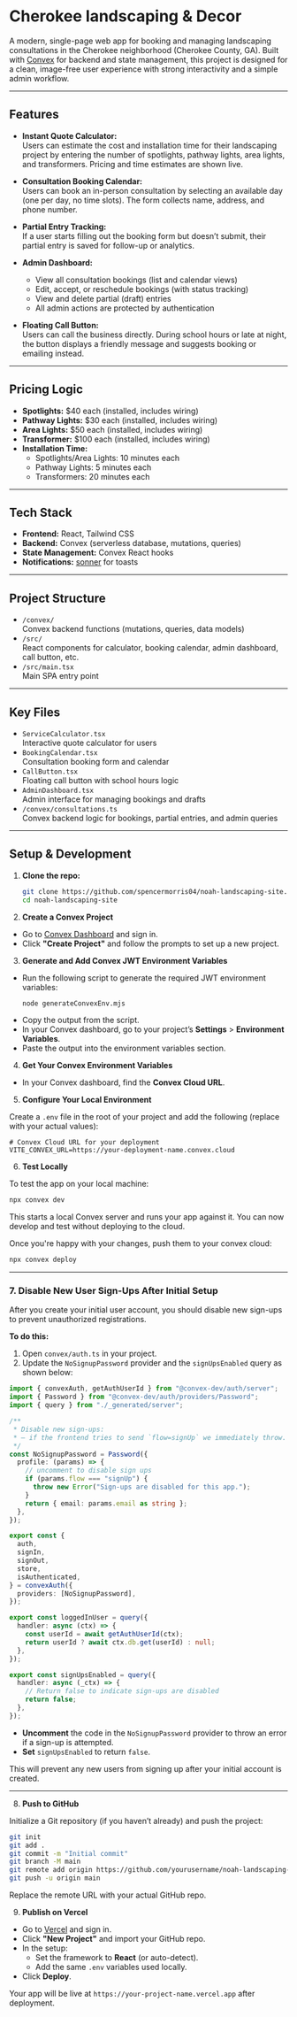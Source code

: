 # Cherokee landscaping & Decor

A modern, single-page web app for booking and managing landscaping consultations in the Cherokee neighborhood (Cherokee County, GA). Built with [Convex](https://convex.dev) for backend and state management, this project is designed for a clean, image-free user experience with strong interactivity and a simple admin workflow.

---

## Features

- **Instant Quote Calculator:**  
  Users can estimate the cost and installation time for their landscaping project by entering the number of spotlights, pathway lights, area lights, and transformers. Pricing and time estimates are shown live.

- **Consultation Booking Calendar:**  
  Users can book an in-person consultation by selecting an available day (one per day, no time slots). The form collects name, address, and phone number.

- **Partial Entry Tracking:**  
  If a user starts filling out the booking form but doesn’t submit, their partial entry is saved for follow-up or analytics.

- **Admin Dashboard:**  
  - View all consultation bookings (list and calendar views)
  - Edit, accept, or reschedule bookings (with status tracking)
  - View and delete partial (draft) entries
  - All admin actions are protected by authentication

- **Floating Call Button:**  
  Users can call the business directly. During school hours or late at night, the button displays a friendly message and suggests booking or emailing instead.

---

## Pricing Logic

- **Spotlights:** $40 each (installed, includes wiring)
- **Pathway Lights:** $30 each (installed, includes wiring)
- **Area Lights:** $50 each (installed, includes wiring)
- **Transformer:** $100 each (installed, includes wiring)
- **Installation Time:**  
  - Spotlights/Area Lights: 10 minutes each  
  - Pathway Lights: 5 minutes each  
  - Transformers: 20 minutes each

---

## Tech Stack

- **Frontend:** React, Tailwind CSS
- **Backend:** Convex (serverless database, mutations, queries)
- **State Management:** Convex React hooks
- **Notifications:** [sonner](https://sonner.emilkowal.ski/) for toasts

---

## Project Structure

- `/convex/`  
  Convex backend functions (mutations, queries, data models)
- `/src/`  
  React components for calculator, booking calendar, admin dashboard, call button, etc.
- `/src/main.tsx`  
  Main SPA entry point

---

## Key Files

- `ServiceCalculator.tsx`  
  Interactive quote calculator for users
- `BookingCalendar.tsx`  
  Consultation booking form and calendar
- `CallButton.tsx`  
  Floating call button with school hours logic
- `AdminDashboard.tsx`  
  Admin interface for managing bookings and drafts
- `/convex/consultations.ts`  
  Convex backend logic for bookings, partial entries, and admin queries

---

## Setup & Development

1. **Clone the repo:**
   ```bash
   git clone https://github.com/spencermorris04/noah-landscaping-site.git
   cd noah-landscaping-site
   ```

2. **Create a Convex Project**

- Go to [Convex Dashboard](https://dashboard.convex.dev/) and sign in.
- Click **"Create Project"** and follow the prompts to set up a new project.

3. **Generate and Add Convex JWT Environment Variables**

- Run the following script to generate the required JWT environment variables:
  ```bash
  node generateConvexEnv.mjs
  ```
- Copy the output from the script.
- In your Convex dashboard, go to your project’s **Settings** > **Environment Variables**.
- Paste the output into the environment variables section.

4. **Get Your Convex Environment Variables**

- In your Convex dashboard, find the **Convex Cloud URL**.

5. **Configure Your Local Environment**

Create a `.env` file in the root of your project and add the following (replace with your actual values):

```env
# Convex Cloud URL for your deployment
VITE_CONVEX_URL=https://your-deployment-name.convex.cloud
```

6. **Test Locally**

To test the app on your local machine:

```bash
npx convex dev
```

This starts a local Convex server and runs your app against it. You can now develop and test without deploying to the cloud.

Once you're happy with your changes, push them to your convex cloud:

```bash
npx convex deploy
```

---

### 7. **Disable New User Sign-Ups After Initial Setup**

After you create your initial user account, you should disable new sign-ups to prevent unauthorized registrations.

**To do this:**

1. Open `convex/auth.ts` in your project.
2. Update the `NoSignupPassword` provider and the `signUpsEnabled` query as shown below:

```ts
import { convexAuth, getAuthUserId } from "@convex-dev/auth/server";
import { Password } from "@convex-dev/auth/providers/Password";
import { query } from "./_generated/server";

/**
 * Disable new sign-ups:
 * – if the frontend tries to send `flow=signUp` we immediately throw.
 */
const NoSignupPassword = Password({
  profile: (params) => {
    // uncomment to disable sign ups
    if (params.flow === "signUp") {
      throw new Error("Sign-ups are disabled for this app.");
    }
    return { email: params.email as string };
  },
});

export const {
  auth,
  signIn,
  signOut,
  store,
  isAuthenticated,
} = convexAuth({
  providers: [NoSignupPassword],
});

export const loggedInUser = query({
  handler: async (ctx) => {
    const userId = await getAuthUserId(ctx);
    return userId ? await ctx.db.get(userId) : null;
  },
});

export const signUpsEnabled = query({
  handler: async (_ctx) => {
    // Return false to indicate sign-ups are disabled
    return false;
  },
});
```

- **Uncomment** the code in the `NoSignupPassword` provider to throw an error if a sign-up is attempted.
- **Set** `signUpsEnabled` to return `false`.

This will prevent any new users from signing up after your initial account is created.

---

8. **Push to GitHub**

Initialize a Git repository (if you haven’t already) and push the project:

```bash
git init
git add .
git commit -m "Initial commit"
git branch -M main
git remote add origin https://github.com/yourusername/noah-landscaping-site.git
git push -u origin main
```

Replace the remote URL with your actual GitHub repo.

9. **Publish on Vercel**

- Go to [Vercel](https://vercel.com/) and sign in.
- Click **"New Project"** and import your GitHub repo.
- In the setup:
   - Set the framework to **React** (or auto-detect).
   - Add the same `.env` variables used locally.
- Click **Deploy**.

Your app will be live at `https://your-project-name.vercel.app` after deployment.